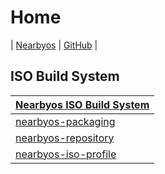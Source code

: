 
# Home

| [Nearbyos](https://samwhelp.github.io/nearbyos/) | [GitHub](https://github.com/samwhelp/nearbyos) |


## ISO Build System

| [Nearbyos ISO Build System](https://github.com/samwhelp/nearbyos/tree/main/project/nearbyos-iso-build-system) |
| --- |
| [nearbyos-packaging](https://github.com/samwhelp/nearbyos/tree/main/project/nearbyos-iso-build-system/nearbyos-packaging) |
| [nearbyos-repository](https://github.com/samwhelp/nearbyos/tree/main/project/nearbyos-iso-build-system/nearbyos-repository) |
| [nearbyos-iso-profile](https://github.com/samwhelp/nearbyos/tree/main/project/nearbyos-iso-build-system/nearbyos-iso-profile) |
